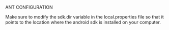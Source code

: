 ANT CONFIGURATION

Make sure to modify the sdk.dir variable in the local.properties file so that it points to the location where the android sdk is installed on your computer.